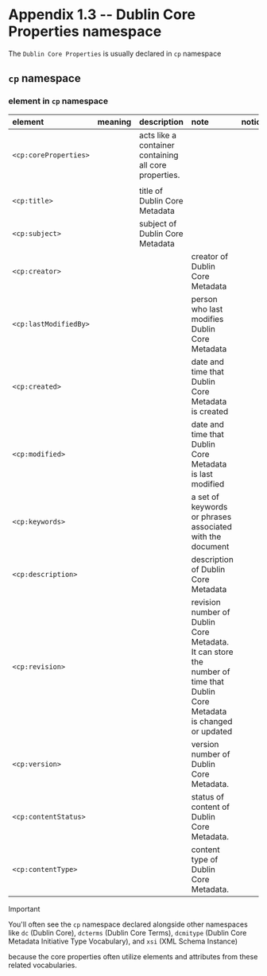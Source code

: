 # Appendix 1.3 -- Dublin Core Properties namespace
The `Dublin Core Properties` is usually declared in `cp` namespace
## `cp` namespace
### element in `cp` namespace
| element | meaning | description | note | notice |
| :-- | :-- | :-- | :-- | :-- |
| `<cp:coreProperties>` | | acts like a container containing all core properties. | | |
| | | | | |
| `<cp:title>` | | title of Dublin Core Metadata | | |
| `<cp:subject>` | | subject of Dublin Core Metadata | | |
| `<cp:creator>` | | | creator of Dublin Core Metadata | | |
| `<cp:lastModifiedBy>` | | | person who last modifies Dublin Core Metadata | | |
| `<cp:created>` | | | date and time that Dublin Core Metadata is created | | |
| `<cp:modified>` | | | date and time that Dublin Core Metadata is last modified | | |
| `<cp:keywords>` | | | a set of keywords or phrases associated with the document | | |
| `<cp:description>` | | | description of Dublin Core Metadata | | |
| `<cp:revision>` | | | revision number of Dublin Core Metadata. It can store the number of time that Dublin Core Metadata is changed or updated | | |
| `<cp:version>` | | | version number of Dublin Core Metadata. | | |
| `<cp:contentStatus>` | | | status of content of Dublin Core Metadata. | | |
| `<cp:contentType>` | | | content type of Dublin Core Metadata. | | |

> [!IMPORTANT]
> You'll often see the `cp` namespace declared alongside other namespaces like `dc` (Dublin Core), `dcterms` (Dublin Core Terms), `dcmitype` (Dublin Core Metadata Initiative Type Vocabulary), and `xsi` (XML Schema Instance)
>
> because the core properties often utilize elements and attributes from these related vocabularies.
